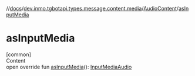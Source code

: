 //[docs](../../../index.md)/[dev.inmo.tgbotapi.types.message.content.media](../index.md)/[AudioContent](index.md)/[asInputMedia](as-input-media.md)



# asInputMedia  
[common]  
Content  
open override fun [asInputMedia](as-input-media.md)(): [InputMediaAudio](../../dev.inmo.tgbotapi.types.InputMedia/-input-media-audio/index.md)  



